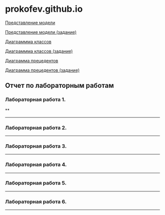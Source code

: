 # prokofev.github.io

[Представление модели](https://raw.githubusercontent.com/really562/prokofev.github.io/master/6%20%D0%B2%D0%BE%D0%BF%D1%80%D0%BE%D1%81%D0%BE%D0%B2%20(%D0%B4%D0%B8%D0%B0%D0%B3%D1%80%D0%B0%D0%BC%D0%BC%D0%B0).png)

[Представление модели (задание)](https://github.com/really562/prokofev.github.io/blob/master/6%20%D0%B2%D0%BE%D0%BF%D1%80%D0%BE%D1%81%D0%BE%D0%B2%20(%D0%B7%D0%B0%D0%B4%D0%B0%D0%BD%D0%B8%D0%B5).png?raw=true)

[Диаграммма классов](https://raw.githubusercontent.com/really562/prokofev.github.io/master/JOwx2iCm303dw2j4fXJw3yfZwb2QhREmJMBYM4Low53wxpLawNeSn_LMMCkn9x0jvXShx-WIc-47cf7TjgWSsK-IHF6vnXAW6LJbVP8nLQMAeZxeF_h2MMbdQf4Dvzh3Ey63S23iRdJ5YIvLMwCFwAAw5A0FsTUL7m00.png)

[Диаграммма классов (задание)](https://raw.githubusercontent.com/really562/prokofev.github.io/master/RP0nRi9044LhzXGZgY3b3ZRa0dIfL_OAMonUD6j44KKoK98oHOe8hW0HLgmGV8Q_Dyg0cnHKe_dp_vlHnBxKN2vcLlbfNimrwnabLdjFBwetqibqmcvHf4_EEgRdB2-DwWsPtR9JHbOiOdIS6lullQgEqiS-L6ZHu1jVKazemXerpk4jwfFsD9P5X1sEQ4CLDc9enNZ0HI9rfF0XmTCrSElf.png)

[Диаграмма прецедентов](https://github.com/really562/prokofev.github.io/blob/master/fP0z3i8m38NdvXHM9nYGE0022dEbRinHOo1g6bUE2qAKksCeVpk39VlpqtkMrqaiIzy6aneVEyks1LiBCLnDjh5rSs3gezjIKBGxUa6J5Snq7iacg4I5n0xv5zr-_Fg4jKtujsF0lO0Gi3yS1PndhCLJDEEzrHniWhn3JXHN-OkM8st9zG4_j7h2h-WzlYyjda2N_kJbeeiAPZEO55EZzMXB.png?raw=true)

[Диаграмма прецедентов (задание)](https://raw.githubusercontent.com/really562/prokofev.github.io/master/fP71IWCn48RFpLCCUz93mGSGxTRpmjuyXytOXcQJCidYmGf5hpw3leAAnOAupp1v8wUkbbuyUGWPFhxv-KCcCMbANUjKN5Y_rAHRq4qA13TgDDNDOaQXy-OYE46NSvjGZKgYS3sGgHD5n406wH3T7kHr4HiTyT-93gyIf01aP_C4nX8soGQlXhxr2UW8nH8f1dzU_D1ge6qmdSCzhRyXF-Kr.png)

## Отчет по лабораторным работам
### Лабораторная работа 1.
**
***

### Лабораторная работа 2.

***

### Лабораторная работа 3.

***

### Лабораторная работа 4.

***

### Лабораторная работа 5.

***

### Лабораторная работа 6.

***
